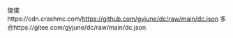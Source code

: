 俊俊https://cdn.crashmc.com/https://github.com/gyjune/dc/raw/main/dc.json
多仓https://gitee.com/gyjune/dc/raw/main/dc.json
